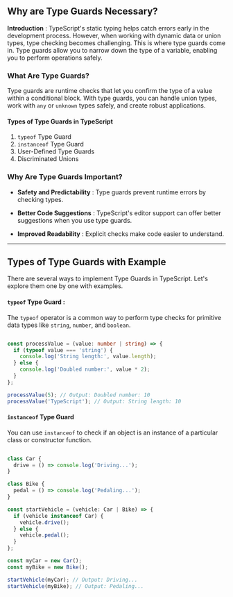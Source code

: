 <!-- Blog-3: Why are Type Guards Necessary? Discuss Various Types of Type Guards and Their Use Cases. -->

## Why are Type Guards Necessary?

**Introduction** : TypeScript's static typing helps catch errors early in the development process. However, when working with dynamic data or union types, type checking becomes challenging. This is where type guards come in. Type guards allow you to narrow down the type of a variable, enabling you to perform operations safely.

### What Are Type Guards?

Type guards are runtime checks that let you confirm the type of a value within a conditional block. With type guards, you can handle union types, work with `any` or `unknown` types safely, and create robust applications.

#### Types of Type Guards in TypeScript

1. `typeof` Type Guard
2. `instanceof` Type Guard
3. User-Defined Type Guards
4. Discriminated Unions


### Why Are Type Guards Important?

- **Safety and Predictability** : Type guards prevent runtime errors by checking types.

- **Better Code Suggestions** : TypeScript's editor support can offer better suggestions when you use type guards.

- **Improved Readability** : Explicit checks make code easier to understand.

---

## Types of Type Guards with Example

There are several ways to implement Type Guards in TypeScript. Let's explore them one by one with examples.


#### `typeof` Type Guard : 

The `typeof` operator is a common way to perform type checks for primitive data types like `string`, `number`, and `boolean`.

```typescript 

const processValue = (value: number | string) => {
  if (typeof value === 'string') {
    console.log('String length:', value.length);
  } else {
    console.log('Doubled number:', value * 2);
  }
};

processValue(5); // Output: Doubled number: 10
processValue('TypeScript'); // Output: String length: 10


```


#### `instanceof` Type Guard

You can use `instanceof` to check if an object is an instance of a particular class or constructor function.

```typescript

class Car {
  drive = () => console.log('Driving...');
}

class Bike {
  pedal = () => console.log('Pedaling...');
}

const startVehicle = (vehicle: Car | Bike) => {
  if (vehicle instanceof Car) {
    vehicle.drive();
  } else {
    vehicle.pedal();
  }
};

const myCar = new Car();
const myBike = new Bike();

startVehicle(myCar); // Output: Driving...
startVehicle(myBike); // Output: Pedaling...





